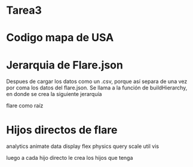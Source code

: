 # Tarea3

# Codigo mapa de USA

# Jerarquia de Flare.json
 Despues de cargar los datos como un .csv, porque así separa de una vez por coma los datos del flare.json. Se llama a la
 función de buildHierarchy, en donde se crea la siguiente jerarquía

flare como raíz

# Hijos directos de flare

analytics
animate
data
display
flex
physics
query
scale
util
vis

luego a cada hijo directo le crea los hijos que tenga
